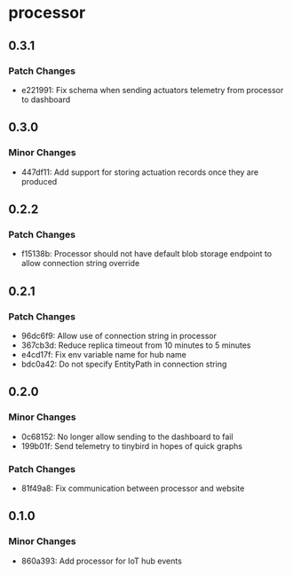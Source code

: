 # processor

## 0.3.1

### Patch Changes

- e221991: Fix schema when sending actuators telemetry from processor to dashboard

## 0.3.0

### Minor Changes

- 447df11: Add support for storing actuation records once they are produced

## 0.2.2

### Patch Changes

- f15138b: Processor should not have default blob storage endpoint to allow connection string override

## 0.2.1

### Patch Changes

- 96dc6f9: Allow use of connection string in processor
- 367cb3d: Reduce replica timeout from 10 minutes to 5 minutes
- e4cd17f: Fix env variable name for hub name
- bdc0a42: Do not specify EntityPath in connection string

## 0.2.0

### Minor Changes

- 0c68152: No longer allow sending to the dashboard to fail
- 199b01f: Send telemetry to tinybird in hopes of quick graphs

### Patch Changes

- 81f49a8: Fix communication between processor and website

## 0.1.0

### Minor Changes

- 860a393: Add processor for IoT hub events
